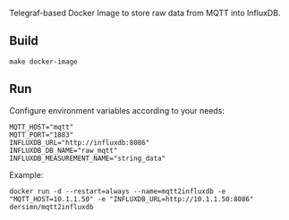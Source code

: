 Telegraf-based Docker Image to store raw data from MQTT into InfluxDB.

## Build

    make docker-image

## Run

Configure environment variables according to your needs:

    MQTT_HOST="mqtt"
    MQTT_PORT="1883"
    INFLUXDB_URL="http://influxdb:8086"
    INFLUXDB_DB_NAME="raw_mqtt"
    INFLUXDB_MEASUREMENT_NAME="string_data"

Example:

    docker run -d --restart=always --name=mqtt2influxdb -e "MQTT_HOST=10.1.1.50" -e "INFLUXDB_URL=http://10.1.1.50:8086" dersimn/mqtt2influxdb